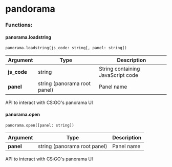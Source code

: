 # pandorama

### Functions:

#### panorama.loadstring

`panorama.loadstring(js_code: string[, panel: string])`

| Argument     | Type                         | Description                       |
| ------------ | ---------------------------- | --------------------------------- |
| **js\_code** | string                       | String containing JavaScript code |
| **panel**    | string (panorama root panel) | Panel name                        |

API to interact with CS:GO's panorama UI

#### panorama.open

`panorama.open([panel: string])`

| Argument  | Type                         | Description |
| --------- | ---------------------------- | ----------- |
| **panel** | string (panorama root panel) | Panel name  |

API to interact with CS:GO's panorama UI
